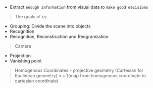 * Extract `enough information` from visual data to `make good decisions`

> The goals of cv

* Grouping: Divide the scene into objects
* Recognition
* Recognition, Reconstruction and Reogranization

> Camera

* Projection
* Vanishing point

> Homogenous Coordinates - projective geometry (Cartesian for Euclidean geometry)
n + 1(map from homogenous coordinate to cartesian coordinate)

